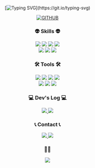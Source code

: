 <div align="center">

[![Typing SVG](https://readme-typing-svg.demolab.com?font=Fira+Code&weight=500&size=22&pause=1000&color=23FFBE&width=435&lines=How+are+you%3F;Have+a+good+day!)](https://git.io/typing-svg)

</div>
    
<div align="center">
    
[![GITHUB](https://hits.seeyoufarm.com/api/count/incr/badge.svg?url=https%3A%2F%2Fgithub.com%2Fhwiiron%2Fyour-repository&count_bg=%23F29494&title_bg=%232F2E2E&icon=github.svg&icon_color=%23FFFFFF&title=GITHUB&edge_flat=false)](https://github.com/hwiiron/your-repository)

</div>

<h3 align="center">👽 Skills 👽</h3>

<div align="center">
<img src="https://img.shields.io/badge/HTML5-E44D26?style=flat-square&logo=HTML5&logoColor=white" /> <img src="https://img.shields.io/badge/CSS3-1572B6?style=flat-square&logo=css3&logoColor=white" /> <img src="https://img.shields.io/badge/JavaScript-F7DF1E?style=flat-square&logo=JavaScript&logoColor=white" /> <img src="https://img.shields.io/badge/JQuery-0769AD?style=flat-square&logo=jquery&logoColor=white" /><br>
<img src="https://img.shields.io/badge/React-20232A?style=flat-square&logo=react&logoColor=61DAFB" /> <img src="https://img.shields.io/badge/TypeScript-3178C6?style=flat-square&logo=typescript&logoColor=white" /> <img src="https://img.shields.io/badge/Styled Components-DB7093?style=flat-square&logo=styledcomponents&logoColor=white" />
</div>

<h3 align="center">🛠 Tools 🛠</h3>

<div align="center">
<img src="https://img.shields.io/badge/Git-F05033?style=flat-square&logo=git&logoColor=white" /> <img src="https://img.shields.io/badge/GitHub-181717?style=flat-square&logo=github&logoColor=white" /> <img src="https://img.shields.io/badge/GitLab-FC6D26?style=flat-square&logo=gitlab&logoColor=white" /> <img src="https://img.shields.io/badge/Bitbucket-0052cc?style=flat-square&logo=Bitbucket&logoColor=white" /><br>
<img src="https://img.shields.io/badge/Adobe Photoshop-31A8FF?style=flat-square&logo=adobephotoshop&logoColor=white" /> <img src="https://img.shields.io/badge/Adobe Illustrator-FF9A00?style=flat-square&logo=adobeillustrator&logoColor=white" /> <img src="https://img.shields.io/badge/Figma-F24E1E?style=flat-square&logo=figma&logoColor=white" />
</div>

<h3 align="center">💻 Dev's Log 💻</h3>

<div align="center">
  <a href="https://hwiiron.tistory.com/">
<!--     <img src="https://img.shields.io/badge/Tistory-000000?style=for-the-badge&logo=Tistory&logoColor=white"> -->
    <img src="https://img.shields.io/badge/Tistory-ff6600?style=flat-square&logo=tistory&logoColor=white" />
  </a>
  <a href="https://boulder-headstand-90d.notion.site/Codeit-Front-End-11-1352bd9cf4b080a9884bd18617cce296">
<!--     <img src="https://img.shields.io/badge/Notion-9999FF?style=for-the-badge&logo=Notion&logoColor=white"> -->
    <img src="https://img.shields.io/badge/Notion-9999FF?style=flat-square&logo=notion&logoColor=white" />
  </a>
</div>

<h3 align="center">📞 Contact 📞</h3>

<div align="center">
  <a href="https://www.instagram.com/98.1106">
<!--     <img src="https://img.shields.io/badge/Instagram-E4405F?style=for-the-badge&logo=Instagram&logoColor=white"> -->
<img src="https://img.shields.io/badge/Instagram-ffffff?style=flat-square&logo=instagram&logoColor=E4405F" />
  </a>
  <a href="mailto:shinhwiiron@gmail.com">
<!--     <img src="https://img.shields.io/badge/Gmail-EA4335?style=for-the-badge&logo=Gmail&logoColor=white"> -->
    <img src="https://img.shields.io/badge/Gmail-D14836?style=flat-square&logo=gmail&logoColor=white" />
  </a>
</div>

<h3 align="center">🍔🍟</h3>

<div align="center">
<!-- <img src="https://img.shields.io/badge/McDonald's-FBC817?style=for-the-badge&logo=McDonald's&logoColor=white" /> -->
<img src="https://img.shields.io/badge/McDonald's-FFC72C?style=flat-square&logo=mcdonalds&logoColor=white" />
</div>

<br>

<!-- ![]() -->

<!-- 
![SASS](https://img.shields.io/badge/Sass-CC6699?style=for-the-badge&logo=sass&logoColor=white)
![TailWind](https://img.shields.io/badge/Tailwind_CSS-38B2AC?style=for-the-badge&logo=tailwind-css&logoColor=white)

![NextJS](https://img.shields.io/badge/Next.js-000?logo=nextdotjs&logoColor=fff&style=for-the-badge)

<img src="https://img.shields.io/badge/Node.js-43853D?style=for-the-badge&logo=node.js&logoColor=white" />
-->
    
<!--
**hwiiron/hwiiron** is a ✨ _special_ ✨ repository because its `README.md` (this file) appears on your GitHub profile.

Here are some ideas to get you started:

- 🔭 I’m currently working on ...
- 🌱 I’m currently learning ...
- 👯 I’m looking to collaborate on ...
- 🤔 I’m looking for help with ...
- 💬 Ask me about ...
- 📫 How to reach me: ...
- 😄 Pronouns: ...
- ⚡ Fun fact: ...
-->
